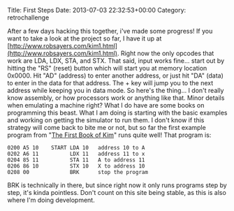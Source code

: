 Title: First Steps
Date: 2013-07-03 22:32:53+00:00
Category: retrochallenge

After a few days hacking this together, i've made some progress! If you want
to take a look at the project so far, I have it up at
[http://www.robsayers.com/kim1.html](http://www.robsayers.com/kim1.html).
Right now the only opcodes that work are LDA, LDX, STA, and STX. That said,
input works fine... start out by hitting the "RS" (reset) button which will
start you at memory location 0x0000. Hit "AD" (address) to enter another
address, or just hit "DA" (data) to enter in the data for that address. The +
key will jump you to the next address while keeping you in data mode. So
here's the thing... I don't really know assembly, or how processors work or
anything like that. Minor details when emulating a machine right? What I do
have are some books on programming this beast. What I am doing is starting
with the basic examples and working on getting the simulator to run them. I
don't know if this strategy will come back to bite me or not, but so far the
first example program from "[The First Book of
Kim](http://users.telenet.be/kim1-6502/6502/fbok.html)" runs quite well! That
program is:

    
    
    0200 A5 10    START LDA 10   address 10 to A
    0202 A6 11          LDX 11   address 11 to x
    0204 85 11          STA 11   A to address 11
    0206 86 10          STX 10   X to address 10
    0208 00             BRK      stop the program

BRK is technically in there, but since right now it only runs programs step by
step, it's kinda pointless. Don't count on this site being stable, as this is
also where I'm doing development.

